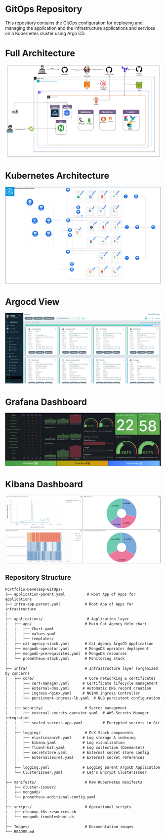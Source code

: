 # GitOps Repository

This repository contains the GitOps configuration for deploying and managing the application and the infrastructure applications and services on a Kubernetes cluster using Argo CD.


# Full Architecture

![Full Architecture](Images/Full_architecture.png)

# Kubernetes Architecture

![k8s](Images/k8s2.png)

# Argocd View

![Argocd](Images/Argocd.png)
# Grafana Dashboard

![grafana](Images/grafana.png)
# Kibana Dashboard

![kibana](Images/kibana.png)



## Repository Structure

```
Portfolio-Develeap-GitOps/
├── application-parent.yaml          # Root App of Apps for applications
├── infra-app-parent.yaml           # Root App of Apps for infrastructure
│
├── applications/                    # Application layer
│   ├── app/                        # Main Cat Agency Helm chart
│   │   ├── Chart.yaml
│   │   ├── values.yaml
│   │   └── templates/
│   ├── cat-agency-stack.yaml       # Cat Agency ArgoCD Application
│   ├── mongodb-operator.yaml       # MongoDB operator deployment
│   ├── mongodb-prerequisites.yaml  # MongoDB resources
│   └── prometheus-stack.yaml       # Monitoring stack
│
├── infra/                          # Infrastructure layer (organized by concern)
│   ├── core/                       # Core networking & certificates
│   │   ├── cert-manager.yaml      # Certificate lifecycle management
│   │   ├── external-dns.yaml      # Automatic DNS record creation
│   │   ├── ingress-nginx.yaml     # NGINX Ingress Controller
│   │   └── persistent-ingress-lb.yaml  # NLB persistent configuration
│   │
│   ├── security/                   # Secret management
│   │   ├── external-secrets-operator.yaml  # AWS Secrets Manager integration
│   │   └── sealed-secrets-app.yaml         # Encrypted secrets in Git
│   │
│   ├── logging/                    # ELK Stack components
│   │   ├── elasticsearch.yaml     # Log storage & indexing
│   │   ├── kibana.yaml            # Log visualization
│   │   ├── fluent-bit.yaml        # Log collection (DaemonSet)
│   │   ├── secretstore.yaml       # External secret store config
│   │   └── externalsecret.yaml    # External secret references
│   │
│   ├── logging.yaml               # Logging parent ArgoCD Application
│   └── ClusterIssuer.yaml         # Let's Encrypt ClusterIssuer
│
├── manifests/                      # Raw Kubernetes manifests
│   ├── cluster-issuer/
│   ├── mongodb/
│   └── prometheus-additional-config.yaml
│
├── scripts/                        # Operational scripts
│   ├── cleanup-k8s-resources.sh
│   └── mongodb-troubleshoot.sh
│
├── Images/                         # Documentation images
└── README.md
```



